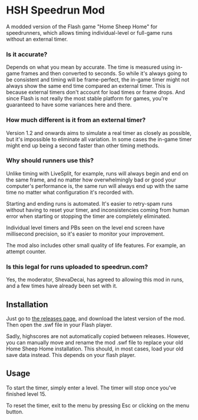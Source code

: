 # HSH Speedrun Mod
A modded version of the Flash game "Home Sheep Home" for speedrunners, which allows timing individual-level or full-game runs without an external timer.

### Is it accurate?
Depends on what you mean by accurate. The time is measured using in-game frames and then converted to seconds. So while it's always going to be consistent and timing will be frame-perfect, the in-game timer might not always show the same end time compared an external timer. This is because external timers don't account for load times or frame drops. And since Flash is not really the most stable platform for games, you're guaranteed to have some variances here and there.

### How much different is it from an external timer?
Version 1.2 and onwards aims to simulate a real timer as closely as possible, but it's impossible to eliminate all variation. In some cases the in-game timer might end up being a second faster than other timing methods.

### Why should runners use this?

Unlike timing with LiveSplit, for example, runs will always begin and end on the same frame, and no matter how overwhelmingly bad or good your computer's performance is, the same run will always end up with the same time no matter what configuration it's recorded with.

Starting and ending runs is automated. It's easier to retry-spam runs without having to reset your timer, and inconsistencies coming from human error when starting or stopping the timer are completely eliminated.

Individual level timers and PBs seen on the level end screen have millisecond precision, so it's easier to monitor your improvement.

The mod also includes other small quality of life features. For example, an attempt counter.

### Is this legal for runs uploaded to speedrun.com?

Yes, the moderator, ShevaDecai, has agreed to allowing this mod in runs, and a few times have already been set with it.

## Installation
Just go to [the releases page](https://github.com/p2r3/hsh-speedrunmod/releases), and download the latest version of the mod. Then open the .swf file in your Flash player.

Sadly, highscores are not automatically copied between releases.
However, you can manually move and rename the mod .swf file to replace your old Home Sheep Home installation. This should, in most cases, load your old save data instead. This depends on your flash player.

## Usage
To start the timer, simply enter a level. The timer will stop once you've finished level 15.

To reset the timer, exit to the menu by pressing Esc or clicking on the menu button.
